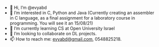 - 👋 Hi, I’m @evyabd
- 👀 I’m interested in C, Python and Java
  (Currently creating an assembler in C language, as a final assignment for a laboratory course in programming. You will see it an 15/08/21)
- 🌱 I’m currently learning CS at Open University Israel
- 💞️ I’m looking to collaborate on DL projects.
- 📫 How to reach me: evyabd@gmail.com, 0548825218.

<!---
evyabd/evyabd is a ✨ special ✨ repository because its `README.md` (this file) appears on your GitHub profile.
You can click the Preview link to take a look at your changes.
--->
